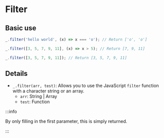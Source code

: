# Filter

## Basic use

```js
_.filter('hello world', (x) => x === 'o'); // Return ['o', 'o']

_.filter([3, 5, 7, 9, 11], (x) => x > 5); // Return [7, 9, 11]

_.filter([3, 5, 7, 9, 11]); // Return [3, 5, 7, 9, 11]
```

## Details

- `_.filter(arr, test)`: Allows you to use the JavaScript `filter` function with a character string or an array.
  - `arr`: String | Array
  - `test`: Function

:::info

By only filling in the first parameter, this is simply returned.

:::
